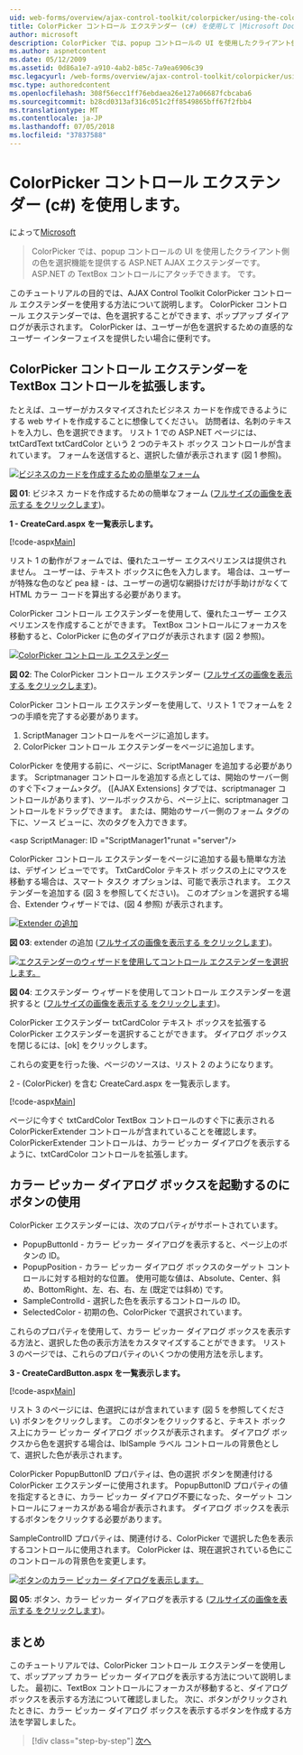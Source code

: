 ```yaml
---
uid: web-forms/overview/ajax-control-toolkit/colorpicker/using-the-colorpicker-control-extender-cs
title: ColorPicker コントロール エクステンダー (c#) を使用して |Microsoft Docs
author: microsoft
description: ColorPicker では、popup コントロールの UI を使用したクライアント側の色を選択機能を提供する ASP.NET AJAX エクステンダーです。 任意の ASP.NET にアタッチできます.
ms.author: aspnetcontent
ms.date: 05/12/2009
ms.assetid: 0d86a1e7-a910-4ab2-b85c-7a9ea6906c39
msc.legacyurl: /web-forms/overview/ajax-control-toolkit/colorpicker/using-the-colorpicker-control-extender-cs
msc.type: authoredcontent
ms.openlocfilehash: 308f56ecc1ff76ebdaea26e127a06687fcbcaba6
ms.sourcegitcommit: b28cd0313af316c051c2ff8549865bff67f2fbb4
ms.translationtype: MT
ms.contentlocale: ja-JP
ms.lasthandoff: 07/05/2018
ms.locfileid: "37837588"
---
```

<a name="using-the-colorpicker-control-extender-c"></a>ColorPicker コントロール エクステンダー (c#) を使用します。
====================
によって[Microsoft](https://github.com/microsoft)

> ColorPicker では、popup コントロールの UI を使用したクライアント側の色を選択機能を提供する ASP.NET AJAX エクステンダーです。 ASP.NET の TextBox コントロールにアタッチできます。 です。


このチュートリアルの目的では、AJAX Control Toolkit ColorPicker コントロール エクステンダーを使用する方法について説明します。 ColorPicker コントロール エクステンダーでは、色を選択することができます、ポップアップ ダイアログが表示されます。 ColorPicker は、ユーザーが色を選択するための直感的なユーザー インターフェイスを提供したい場合に便利です。

## <a name="extending-a-textbox-control-with-the-colorpicker-control-extender"></a>ColorPicker コントロール エクステンダーを TextBox コントロールを拡張します。

たとえば、ユーザーがカスタマイズされたビジネス カードを作成できるようにする web サイトを作成することに想像してください。 訪問者は、名刺のテキストを入力し、色を選択できます。 リスト 1 での ASP.NET ページには、txtCardText txtCardColor という 2 つのテキスト ボックス コントロールが含まれています。 フォームを送信すると、選択した値が表示されます (図 1 参照)。


[![ビジネスのカードを作成するための簡単なフォーム](using-the-colorpicker-control-extender-cs/_static/image1.jpg)](using-the-colorpicker-control-extender-cs/_static/image1.png)

**図 01**: ビジネス カードを作成するための簡単なフォーム ([フルサイズの画像を表示する をクリックします](using-the-colorpicker-control-extender-cs/_static/image2.png))。


**1 - CreateCard.aspx を一覧表示します。**

[!code-aspx[Main](using-the-colorpicker-control-extender-cs/samples/sample1.aspx)]

リスト 1 の動作がフォームでは、優れたユーザー エクスペリエンスは提供されません。 ユーザーは、テキスト ボックスに色を入力します。 場合は、ユーザーが特殊な色のなど pea 緑 - は、ユーザーの適切な網掛けだけが手助けがなくて HTML カラー コードを算出する必要があります。

ColorPicker コントロール エクステンダーを使用して、優れたユーザー エクスペリエンスを作成することができます。 TextBox コントロールにフォーカスを移動すると、ColorPicker に色のダイアログが表示されます (図 2 参照)。


[![ColorPicker コントロール エクステンダー](using-the-colorpicker-control-extender-cs/_static/image2.jpg)](using-the-colorpicker-control-extender-cs/_static/image3.png)

**図 02**: The ColorPicker コントロール エクステンダー ([フルサイズの画像を表示する をクリックします](using-the-colorpicker-control-extender-cs/_static/image4.png))。


ColorPicker コントロール エクステンダーを使用して、リスト 1 でフォームを 2 つの手順を完了する必要があります。

1. ScriptManager コントロールをページに追加します。
2. ColorPicker コントロール エクステンダーをページに追加します。

ColorPicker を使用する前に、ページに、ScriptManager を追加する必要があります。 Scriptmanager コントロールを追加する点としては、開始のサーバー側のすぐ下&lt;フォーム&gt;タグ。 ([AJAX Extensions] タブでは、scriptmanager コントロールがあります)、ツールボックスから、ページ上に、scriptmanager コントロールをドラッグできます。 または、開始のサーバー側のフォーム タグの下に、ソース ビューに、次のタグを入力できます。

&lt;asp ScriptManager: ID ="ScriptManager1"runat ="server"/&gt;

ColorPicker コントロール エクステンダーをページに追加する最も簡単な方法は、デザイン ビューでです。 TxtCardColor テキスト ボックスの上にマウスを移動する場合は、スマート タスク オプションは、可能で表示されます。 エクステンダーを追加する (図 3 を参照してください)。 このオプションを選択する場合、Extender ウィザードでは、(図 4 参照) が表示されます。


[![Extender の追加](using-the-colorpicker-control-extender-cs/_static/image3.jpg)](using-the-colorpicker-control-extender-cs/_static/image5.png)

**図 03**: extender の追加 ([フルサイズの画像を表示する をクリックします](using-the-colorpicker-control-extender-cs/_static/image6.png))。


[![エクステンダーのウィザードを使用してコントロール エクステンダーを選択します。](using-the-colorpicker-control-extender-cs/_static/image4.jpg)](using-the-colorpicker-control-extender-cs/_static/image7.png)

**図 04**: エクステンダー ウィザードを使用してコントロール エクステンダーを選択すると ([フルサイズの画像を表示する をクリックします](using-the-colorpicker-control-extender-cs/_static/image8.png))。


ColorPicker エクステンダー txtCardColor テキスト ボックスを拡張する ColorPicker エクステンダーを選択することができます。 ダイアログ ボックスを閉じるには、[ok] をクリックします。

これらの変更を行った後、ページのソースは、リスト 2 のようになります。

2 - (ColorPicker) を含む CreateCard.aspx を一覧表示します。

[!code-aspx[Main](using-the-colorpicker-control-extender-cs/samples/sample2.aspx)]

ページに今すぐ txtCardColor TextBox コントロールのすぐ下に表示される ColorPickerExtender コントロールが含まれていることを確認します。 ColorPickerExtender コントロールは、カラー ピッカー ダイアログを表示するように、txtCardColor コントロールを拡張します。

## <a name="using-a-button-to-launch-the-color-picker-dialog"></a>カラー ピッカー ダイアログ ボックスを起動するのにボタンの使用

ColorPicker エクステンダーには、次のプロパティがサポートされています。

- PopupButtonId - カラー ピッカー ダイアログを表示すると、ページ上のボタンの ID。
- PopupPosition - カラー ピッカー ダイアログ ボックスのターゲット コントロールに対する相対的な位置。 使用可能な値は、Absolute、Center、斜め、BottomRight、左、右、右、左 (既定では斜め) です。
- SampleControlId - 選択した色を表示するコントロールの ID。
- SelectedColor - 初期の色、ColorPicker で選択されています。

これらのプロパティを使用して、カラー ピッカー ダイアログ ボックスを表示する方法と、選択した色の表示方法をカスタマイズすることができます。 リスト 3 のページでは、これらのプロパティのいくつかの使用方法を示します。

**3 - CreateCardButton.aspx を一覧表示します。**

[!code-aspx[Main](using-the-colorpicker-control-extender-cs/samples/sample3.aspx)]

リスト 3 のページには、色選択にはが含まれています (図 5 を参照してください) ボタンをクリックします。 このボタンをクリックすると、テキスト ボックス上にカラー ピッカー ダイアログ ボックスが表示されます。 ダイアログ ボックスから色を選択する場合は、lblSample ラベル コントロールの背景色として、選択した色が表示されます。

ColorPicker PopupButtonID プロパティは、色の選択 ボタンを関連付ける ColorPicker エクステンダーに使用されます。 PopupButtonID プロパティの値を指定するときに、カラー ピッカー ダイアログ不要になった、ターゲット コントロールにフォーカスがある場合が表示されます。 ダイアログ ボックスを表示するボタンをクリックする必要があります。

SampleControlID プロパティは、関連付ける、ColorPicker で選択した色を表示するコントロールに使用されます。 ColorPicker は、現在選択されている色にこのコントロールの背景色を変更します。


[![ボタンのカラー ピッカー ダイアログを表示します。](using-the-colorpicker-control-extender-cs/_static/image5.jpg)](using-the-colorpicker-control-extender-cs/_static/image9.png)

**図 05**: ボタン、カラー ピッカー ダイアログを表示する ([フルサイズの画像を表示する をクリックします](using-the-colorpicker-control-extender-cs/_static/image10.png))。


## <a name="summary"></a>まとめ

このチュートリアルでは、ColorPicker コントロール エクステンダーを使用して、ポップアップ カラー ピッカー ダイアログを表示する方法について説明しました。 最初に、TextBox コントロールにフォーカスが移動すると、ダイアログ ボックスを表示する方法について確認しました。 次に、ボタンがクリックされたときに、カラー ピッカー ダイアログ ボックスを表示するボタンを作成する方法を学習しました。

> [!div class="step-by-step"]
> [次へ](using-the-colorpicker-control-extender-vb.md)
